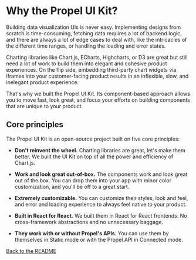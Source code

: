 # Why the Propel UI Kit?

Building data visualization UIs is never easy. Implementing designs from scratch is time-consuming, fetching data requires a lot of backend logic, and there are always a lot of edge cases to deal with, like the intricacies of the different time ranges, or handling the loading and error states.

Charting libraries like Chart.js, ECharts, Highcharts, or D3 are great but still need a lot of work to build them into elegant and cohesive product experiences. On the flip side, embedding third-party chart widgets via iframes into your customer-facing product results in an inflexible, slow, and inelegant product experience.

That's why we built the Propel UI Kit. Its component-based approach allows you to move fast, look great, and focus your efforts on building components that are unique to your product.

## Core principles

The Propel UI Kit is an open-source project built on five core principles:

- **Don't reinvent the wheel.** Charting libraries are great, let's make them better. We built the UI Kit on top of all the power and efficiency of Chart.js.

- **Work and look great out-of-box.** The components work and look great out of the box. You can drop them into your app with minor color customization, and you'll be off to a great start.

- **Extremely customizable.** You can customize their styles, look and feel, and error and loading experience to always feel native to your product.

- **Built in React for React.** We built them in React for React frontends. No cross-framework abstractions and no unnecessary baggage.

- **They work with or without Propel's APIs.** You can use them by themselves in Static mode or with the Propel API in Connected mode.

[Back to the README](README.md)
